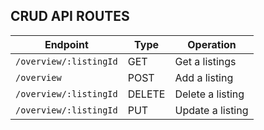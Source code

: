 ## CRUD API ROUTES

| Endpoint              | Type   | Operation                 |
|-----------------------|--------|---------------------------|
| `/overview/:listingId`| GET    | Get a listings            |
| `/overview`           | POST   | Add a listing             |
| `/overview/:listingId`| DELETE | Delete a listing          |
| `/overview/:listingId`| PUT    | Update a listing          |


